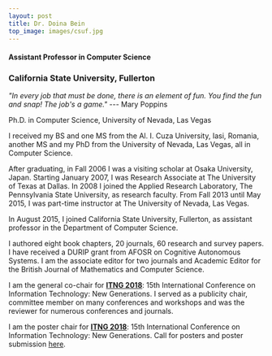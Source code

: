 ```yaml
---
layout: post
title: Dr. Doina Bein
top_image: images/csuf.jpg
---
```


#### Assistant Professor in Computer Science

### California State University, Fullerton


_"In every job that must be done, there is an element of fun. You find the fun and snap! The job's a game."_ --- Mary Poppins


                
Ph.D. in Computer Science, University of Nevada, Las Vegas

I received my BS and one MS from the Al. I. Cuza University, Iasi, Romania, another MS and my PhD from the University of Nevada, Las Vegas, all in Computer Science.

After graduating, in Fall 2006 I was a visiting scholar at Osaka University, Japan. Starting January 2007, I was Research Associate at The University of Texas at Dallas. In 2008 I joined the Applied Research Laboratory, The Pennsylvania State University, as research faculty. From Fall 2013 until May 2015, I was part-time instructor at The University of Nevada, Las Vegas.

In August 2015, I joined California State University, Fullerton, as assistant professor in the Department of Computer Science.

I authored eight book chapters, 20 journals, 60 research and survey papers. I have received a DURIP grant from AFOSR on Cognitive Autonomous Systems.
I am the associate editor for two journals and Academic Editor for the British Journal of Mathematics and Computer Science. 

I am the general co-chair for 
[__ITNG 2018__](http://www.itng.info/): 15th International Conference on
Information Technology: New Generations.
I served as a publicity chair, committee member on many conferences and workshops and was the reviewer for numerous conferences and journals. 

I am the poster chair for
[__ITNG 2018__](http://www.itng.info): 15th International Conference on
Information Technology: New Generations. Call for posters and poster submission <a href="{{ site.baseurl }}/posterITNG">here</a>.